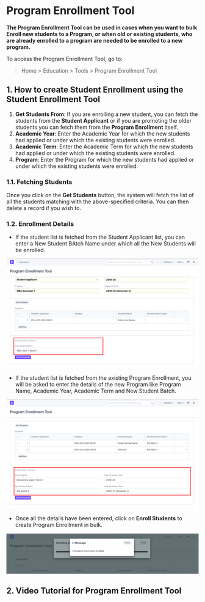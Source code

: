 
# Program Enrollment Tool



**The Program Enrollment Tool can be used in cases when you want to bulk Enroll new students to a Program, or when old or existing students, who are already enrolled to a program are needed to be enrolled to a new program.**


To access the Program Enrollment Tool, go to:


> Home > Education > Tools > Program Enrollment Tool


## 1. How to create Student Enrollment using the Student Enrollment Tool


1. **Get Students From**: If you are enrolling a new student, you can fetch the students from the **Student Applicant** or if you are promoting the older students you can fetch them from the **Program Enrollment** itself.
2. **Academic Year**: Enter the Academic Year for which the new students had applied or under which the existing students were enrolled.
3. **Academic Term**: Enter the Academic Term for which the new students had applied or under which the existing students were enrolled.
4. **Program**: Enter the Program for which the new students had applied or under which the existing students were enrolled.


### 1.1. Fetching Students


Once you click on the **Get Students** button, the system will fetch the list of all the students matching with the above-specified criteria. You can then delete a record if you wish to.


### 1.2. Enrollment Details


* If the student list is fetched from the Student Applicant list, you can enter a New Student BAtch Name under which all the New Students will be enrolled.


![Student Enrollment Tool](/files/education-student-tool-5.png)
* If the student list is fetched from the existing Program Enrollment, you will be asked to enter the details of the new Program like Program Name, Academic Year, Academic Term and New Student Batch.


![Student Enrollment Tool](/files/education-student-tool-6.png)
* Once all the details have been entered, click on **Enroll Students** to create Program Enrollment in bulk.


![Student Enrollment Tool](/files/education-student-tool-7.png)


## 2. Video Tutorial for Program Enrollment Tool










